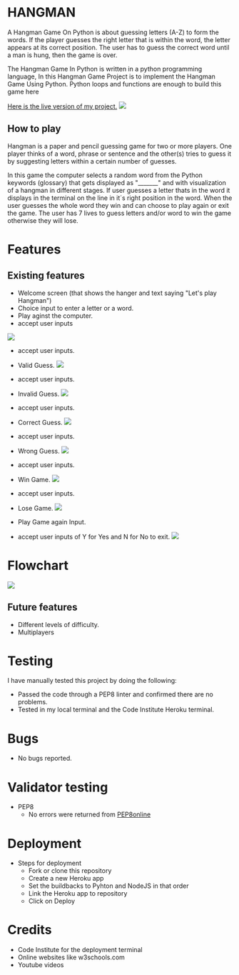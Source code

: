# HANGMAN
A Hangman Game On Python is about guessing letters (A-Z) to form the words. If the player guesses the right letter that is within the word, the letter appears at its correct position. The user has to guess the correct word until a man is hung, then the game is over.

The Hangman Game In Python is written in a python programming language, In this Hangman Game Project is to implement the Hangman Game Using Python. Python loops and functions are enough to build this game here

[Here is the live version of my project.](https://hangman-python-keywords.herokuapp.com/)
![](assets/readme/MOCKUP.png)

## How to play
Hangman is a paper and pencil guessing game for two or more players. One player thinks of a word, phrase or sentence and the other(s) tries to guess it by suggesting letters within a certain number of guesses.

In this game the computer selects a random word from the Python keywords (glossary) that gets 
displayed as "_______" and with visualization of a hangman in different stages.
If user guesses a letter thats in the word it displays in the terminal on the line in it´s right position in the word.
When the user guesses the whole word they win and can choose to play again or exit the game.
The user has 7 lives to guess letters and/or word to win the game otherwise they will lose.

# Features
## Existing features
  * Welcome screen (that shows the hanger and text saying "Let's play Hangman")
  * Choice input to enter a letter or a word.
  * Play aginst the computer.
  * accept user inputs

![](assets/readme/welcome.png)

  * accept user inputs.
  * Valid Guess.
![](assets/readme/validGuess.png)

  * accept user inputs.
  * Invalid Guess.
  ![](assets/readme/invalidGuess.png)

  * accept user inputs.
  * Correct Guess.
  ![](assets/readme/correctGuess.png)

  * accept user inputs.
  * Wrong Guess.
  ![](assets/readme/wrongGuess.png) 

  * accept user inputs.
  * Win Game.
  ![](assets/readme/winGame.png)

  * accept user inputs.
  * Lose Game.
  ![](assets/readme/loseGame.png)

  * Play Game again Input.
  * accept user inputs of Y for Yes and N for No to exit.
  ![](assets/readme/playAgain.png)


# Flowchart
![](assets/readme/Flowchart.png)

## Future features
  * Different levels of difficulty.
  * Multiplayers

# Testing
I have manually tested this project by doing the following:
  * Passed the code through a PEP8 linter and confirmed there are no problems.
  * Tested in my local terminal and the Code Institute Heroku terminal.

# Bugs
    
  * No bugs reported.

# Validator testing
  * PEP8 
    * No errors were returned from [PEP8online](http://pep8online.com/)

# Deployment
  * Steps for deployment
    * Fork or clone this repository
    * Create a new Heroku app
    * Set the buildbacks to Pyhton and NodeJS in that order
    * Link the Heroku app to repository
    * Click on Deploy

# Credits
  * Code Institute for the deployment terminal
  * Online websites like w3schools.com
  * Youtube videos